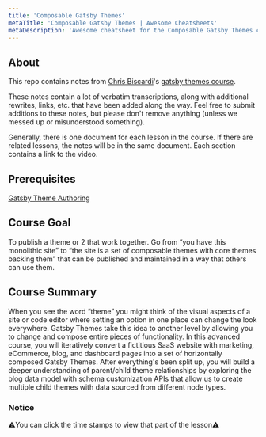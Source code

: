 ```yaml
---
title: 'Composable Gatsby Themes'
metaTitle: 'Composable Gatsby Themes | Awesome Cheatsheets'
metaDescription: 'Awesome cheatsheet for the Composable Gatsby Themes course'
---
```


## About

This repo contains notes from [Chris Biscardi](https://www.christopherbiscardi.com/)'s [gatsby themes course](https://egghead.io/lessons/gatsby-set-up-a-shopify-account).

These notes contain a lot of verbatim transcriptions, along with additional rewrites, links, etc. that have been added along the way. Feel free to submit additions to these notes, but please don't remove anything (unless we messed up or misunderstood something).

Generally, there is one document for each lesson in the course. If there are related lessons, the notes will be in the same document. Each section contains a link to the video.

## Prerequisites

[Gatsby Theme Authoring](https://egghead.io/courses/gatsby-theme-authoring)

## Course Goal

To publish a theme or 2 that work together. Go from “you have this monolithic site” to “the site is a set of composable themes with core themes backing them” that can be published and maintained in a way that others can use them.

## Course Summary

When you see the word “theme” you might think of the visual aspects of a site or code editor where setting an option in one place can change the look everywhere.
Gatsby Themes take this idea to another level by allowing you to change and compose entire pieces of functionality.
In this advanced course, you will iteratively convert a fictitious SaaS website with marketing, eCommerce, blog, and dashboard pages into a set of horizontally composed Gatsby Themes.
After everything's been split up, you will build a deeper understanding of parent/child theme relationships by exploring the blog data model with schema customization APIs that allow us to create multiple child themes with data sourced from different node types.

### Notice

⚠️You can click the time stamps to view that part of the lesson⚠️
